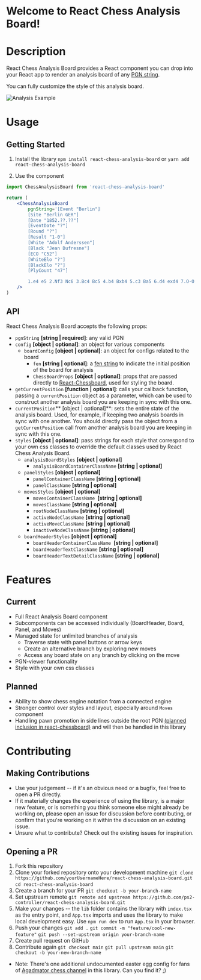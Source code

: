# Welcome to React Chess Analysis Board!

# Description
React Chess Analysis Board provides a React component you can drop into your React app to render an analysis board of any [PGN string](http://www.saremba.de/chessgml/standards/pgn/pgn-complete.htm).

You can fully customize the style of this analysis board.

![Analysis Example](./assets/analysis-board-gif.gif)

# Usage
## Getting Started
1. Install the library
`npm install react-chess-analysis-board` 
or
`yarn add react-chess-analysis-board`

2. Use the component
```jsx
import ChessAnalysisBoard from 'react-chess-analysis-board'

return (
	<ChessAnalysisBoard
		pgnString='[Event "Berlin"]
		[Site "Berlin GER"]
		[Date "1852.??.??"]
		[EventDate "?"]
		[Round "?"]
		[Result "1-0"]
		[White "Adolf Anderssen"]
		[Black "Jean Dufresne"]
		[ECO "C52"]
		[WhiteElo "?"]
		[BlackElo "?"]
		[PlyCount "47"]

		1.e4 e5 2.Nf3 Nc6 3.Bc4 Bc5 4.b4 Bxb4 5.c3 Ba5 6.d4 exd4 7.O-O d3 8.Qb3 Qf6 9.e5 Qg6 10.Re1 Nge7 11.Ba3 b5 12.Qxb5 Rb8 13.Qa4 Bb6 14.Nbd2 Bb7 15.Ne4 Qf5 16.Bxd3 Qh5 17.Nf6+ gxf6 18.exf6 Rg8 19.Rad1 Qxf3 20.Rxe7+ Nxe7 21.Qxd7+ Kxd7 22.Bf5+ Ke8 23.Bd7+ Kf8 24.Bxe7# 1-0'
	/>
)

```

## API

React Chess Analysis Board accepts the following props:

- `pgnString` **[string | required]**: any valid PGN
- `config` **[object | optional]**: an object for various components
	- `boardConfig` **[object | optional]**: an object for configs related to the board
		- `fen` **[string | optional]**: a [fen string](https://en.wikipedia.org/wiki/Forsyth%E2%80%93Edwards_Notation) to indicate the initial position of the board for analysis
		- `ChessBoardProps` **[object | optional]**: props that are passed directly to [React-Chessboard](https://github.com/Clariity/react-chessboard#props), used for styling the board. 
- `getCurrentPosition` **[function | optional]**: calls your callback function, passing a `currentPosition` object as a parameter, which can be used to construct another analysis board you are keeping in sync with this one.
- `currentPosition`** [object | optional]**: sets the entire state of the analysis board. Used, for example, if keeping two analysis boards in sync with one another. You should directly pass the object from a `getCurrentPosition` call from another analysis board you are keeping in sync with this one.
- `styles` **[object | optional]**: pass strings for each style that correspond to your own css classes to override the default classes used by React Chess Analysis Board.
	- `analysisBoardStyles` **[object | optional]**
		- `analysisBoardContainerClassName` **[string | optional]**
	- `panelStyles` **[object | optional]**
		- `panelContainerClassName` **[string | optional]**
		- `panelClassName` **[string | optional]**
	- `movesStyles` **[object | optional]**
		- `movesContainerClassName `**[string | optional]**
		- `movesClassName` **[string | optional]**
		- `rootNodeClassName` **[string | optional]**
		- `activeNodeClassName` **[string | optional]**
		- `activeMoveClassName` **[string | optional]**
		- `inactiveNodeClassName` **[string | optional]**
	- `boardHeaderStyles` **[object | optional]**
		- `boardHeaderContainerClassName `**[string | optional]**
		- `boardHeaderTextClassName` **[string | optional]**
		- `boardHeaderTextDetailClassName` **[string | optional]**

# Features
## Current
- Full React Analysis Board component
- Subcomponents can be accessed individually (BoardHeader, Board, Panel, and Moves)
- Managed state for unlimited branches of analysis
	- Traverse state with panel buttons or arrow keys
	- Create an alternative branch by exploring new moves 
	- Access any board state on any branch by clicking on the move
- PGN-viewer functionality
- Style with your own css classes

## Planned
- Ability to show chess engine notation from a connected engine
- Stronger control over styles and layout, especially around `Moves` component
- Handling pawn promotion in side lines outside the root PGN [(planned inclusion in react-chessboard)](https://github.com/Clariity/react-chessboard#planned) and will then be handled in this library

# Contributing

## Making Contributions
- Use your judgement -- if it's an obvious need or a bugfix, feel free to open a PR directly.
- If it materially changes the experience of using the library, is a major new feature, or is something you think someone else might already be working on, please open an issue for discussion before contributing, or confirm that you're working on it within the discussion on an existing issue.
- Unsure what to contribute? Check out the existing issues for inspiration. 

## Opening a PR

1.  Fork this repository
2.  Clone your forked repository onto your development machine  `git clone https://github.com/yourUsernameHere/react-chess-analysis-board.git`  `cd react-chess-analysis-board`
3.  Create a branch for your PR  `git checkout -b your-branch-name`
4.  Set upstream remote  `git remote add upstream https://github.com/ps2-controller/react-chess-analysis-board.git`
5.  Make your changes -- the `lib` folder contains the library with `index.tsx` as the entry point, and `App.tsx` imports and uses the library to make local development easy. Use `npm run dev` to run `App.tsx` in your browser.
6.  Push your changes  `git add .`  `git commit -m "feature/cool-new-feature"`  `git push --set-upstream origin your-branch-name`
7.  Create pull request on GitHub
8.  Contribute again  `git checkout main`  `git pull upstream main`  `git checkout -b your-new-branch-name`



* Note: There's one additional undocumented easter egg config for fans of [Agadmator chess channel](https://www.youtube.com/c/AGADMATOR) in this library. Can you find it? ;) 